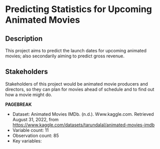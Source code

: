 # Predicting Statistics for Upcoming Animated Movies

## Description
This project aims to predict the launch dates for upcoming animated movies; also secondarily aiming to predict gross revenue.
## Stakeholders
Stakeholders of this project would be animated movie producers and directors, so they can plan for movies ahead of schedule and to find out how a movie might do.

**PAGEBREAK**

- Dataset: Animated Movies IMDb. (n.d.). Www.kaggle.com. Retrieved August 31, 2022, from https://www.kaggle.com/datasets/tarundalal/animated-movies-imdb
- ‌Variable count: 11
- Observation count: 85
- Key variables: